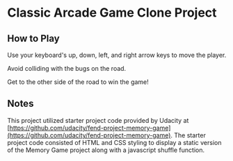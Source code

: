 # Classic Arcade Game Clone Project

## How to Play

Use your keyboard's up, down, left, and right arrow keys to move the player.

Avoid colliding with the bugs on the road.

Get to the other side of the road to win the game!

## Notes

This project utilized starter project code provided by Udacity at [https://github.com/udacity/fend-project-memory-game](https://github.com/udacity/fend-project-memory-game).  The starter project code consisted of HTML and CSS styling to display a static version of the Memory Game project along with a javascript shuffle function.
